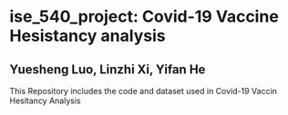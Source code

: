 # ise_540_project: Covid-19 Vaccine Hesistancy analysis
## Yuesheng Luo, Linzhi Xi, Yifan He
This Repository includes the code and dataset used in Covid-19 Vaccin Hesitancy Analysis

